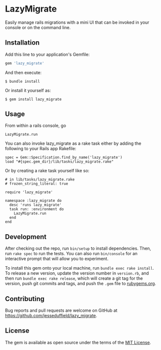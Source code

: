 # LazyMigrate

Easily manage rails migrations with a mini UI that can be invoked in your console or on the command line.

## Installation

Add this line to your application's Gemfile:

```ruby
gem 'lazy_migrate'
```

And then execute:

    $ bundle install

Or install it yourself as:

    $ gem install lazy_migrate

## Usage

From within a rails console, go

```
LazyMigrate.run
```

You can also invoke lazy_migrate as a rake task either by adding the following to your Rails app Rakefile:

```
spec = Gem::Specification.find_by_name('lazy_migrate')
load "#{spec.gem_dir}/lib/tasks/lazy_migrate.rake"
```

Or by creating a rake task yourself like so:

```
# in lib/tasks/lazy_migrate.rake
# frozen_string_literal: true

require 'lazy_migrate'

namespace :lazy_migrate do
  desc 'runs lazy_migrate'
  task run: :environment do
    LazyMigrate.run
  end
end

```

## Development

After checking out the repo, run `bin/setup` to install dependencies. Then, run `rake spec` to run the tests. You can also run `bin/console` for an interactive prompt that will allow you to experiment.

To install this gem onto your local machine, run `bundle exec rake install`. To release a new version, update the version number in `version.rb`, and then run `bundle exec rake release`, which will create a git tag for the version, push git commits and tags, and push the `.gem` file to [rubygems.org](https://rubygems.org).

## Contributing

Bug reports and pull requests are welcome on GitHub at https://github.com/jesseduffield/lazy_migrate.

## License

The gem is available as open source under the terms of the [MIT License](https://opensource.org/licenses/MIT).
